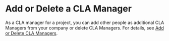 # Add or Delete a CLA Manager

As a CLA manager for a project, you can add other people as additional CLA Managers from your company or delete CLA Managers. For details, see [Add or Delete CLA Managers](../../easycla/corporate-cla-managers/add-or-delete-cla-managers.md).

